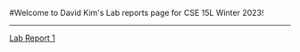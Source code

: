 #Welcome to David Kim's Lab reports page for CSE 15L Winter 2023!

---
[Lab Report 1](LabReport1.md)	